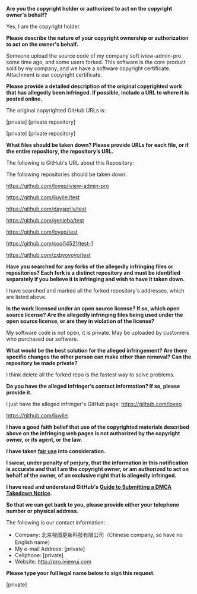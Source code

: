 **Are you the copyright holder or authorized to act on the copyright owner's behalf?**

Yes, I am the copyright holder.

**Please describe the nature of your copyright ownership or authorization to act on the owner's behalf.**

Someone upload the source code of my company soft iview-admin-pro some time ago, and some users forked. This software is the core product sold by my company, and we have a software copyright certificate. Attachment is our copyright certificate.

**Please provide a detailed description of the original copyrighted work that has allegedly been infringed. If possible, include a URL to where it is posted online.**

The original copyrighted GitHub URLs is:  

[private] [private repository]  

[private] [private repository]  

**What files should be taken down? Please provide URLs for each file, or if the entire repository, the repository’s URL.**

The following is GitHub's URL about this Repository:

The following repositories should be taken down:  

https://github.com/loyep/iview-admin-pro   

https://github.com/liuyilei/test   

https://github.com/daysprilv/test   

https://github.com/genieba/test   

https://github.com/loyep/test   

https://github.com/cool14521/test-1   

https://github.com/zxbyoyoyo/test     

**Have you searched for any forks of the allegedly infringing files or repositories? Each fork is a distinct repository and must be identified separately if you believe it is infringing and wish to have it taken down.**

I have searched and marked all the forked repository's addresses, which are listed above.

**Is the work licensed under an open source license? If so, which open source license? Are the allegedly infringing files being used under the open source license, or are they in violation of the license?**

My software code is not open, it is private. May be uploaded by customers who purchased our software.   

**What would be the best solution for the alleged infringement? Are there specific changes the other person can make other than removal? Can the repository be made private?**

I think delete all the forked repo is the fastest way to solve problems.  

**Do you have the alleged infringer’s contact information? If so, please provide it.**

I just have the alleged infringer's GitHub page: 
https://github.com/loyep

https://github.com/liuyilei  

**I have a good faith belief that use of the copyrighted materials described above on the infringing web pages is not authorized by the copyright owner, or its agent, or the law.**

**I have taken <a href="https://www.lumendatabase.org/topics/22">fair use</a> into consideration.**

**I swear, under penalty of perjury, that the information in this notification is accurate and that I am the copyright owner, or am authorized to act on behalf of the owner, of an exclusive right that is allegedly infringed.**

**I have read and understand GitHub's <a href="https://help.github.com/articles/guide-to-submitting-a-dmca-takedown-notice/">Guide to Submitting a DMCA Takedown Notice</a>.**

**So that we can get back to you, please provide either your telephone number or physical address.**

The following is our contact information:
- Company: 北京视图更新科技有限公司（Chinese company, so have no English name）  
- My e-mail Address: [private]   
- Cellphone: [private]  
- Website: http://pro.iviewui.com  

**Please type your full legal name below to sign this request.**

[private]  
